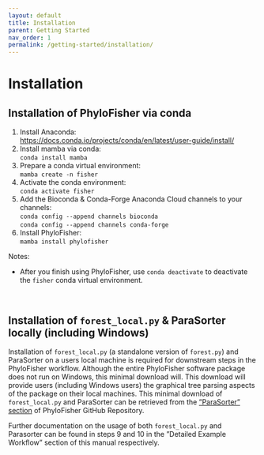 ```yaml
---
layout: default
title: Installation
parent: Getting Started
nav_order: 1
permalink: /getting-started/installation/
---
```

# Installation

## Installation of PhyloFisher via conda
1. Install Anaconda:<br/>
https://docs.conda.io/projects/conda/en/latest/user-guide/install/
2. Install mamba via conda:<br/>
 `conda install mamba`
3. Prepare a conda virtual environment:<br/>
 `mamba create -n fisher`
4. Activate the conda environment:<br/>
`conda activate fisher`
5. Add the Bioconda & Conda-Forge Anaconda Cloud channels to your channels:<br/>
`conda config --append channels bioconda`<br/>
`conda config --append channels conda-forge`<br/>
6. Install PhyloFisher:<br/>
`mamba install phylofisher`

Notes:
- After you finish using PhyloFisher, use `conda deactivate` to deactivate the `fisher` conda virtual environment.
<br/>


## Installation of `forest_local.py` & ParaSorter locally (including Windows)

Installation of `forest_local.py` (a standalone version of `forest.py`) and ParaSorter on a users local machine is required for downstream steps in the PhyloFisher workflow. Although the entire PhyloFisher software package does not run on Windows, this minimal download will. This download will provide users (including Windows users) the graphical tree parsing aspects of the package on their local machines. This minimal download of `forest_local.py` and ParaSorter can be retrieved from the [”ParaSorter” section](https://github.com/TheBrownLab/PhyloFisher/tree/master/parasorter) of PhyloFisher GitHub Repository.

Further documentation on the usage of both `forest_local.py` and Parasorter can be found in steps 9 and 10 in the ”Detailed Example Workflow” section of this manual respectively.
